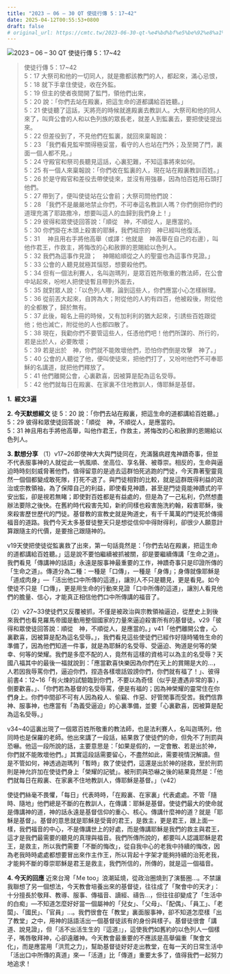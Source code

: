 ```yaml
---
title: "2023 – 06 – 30 QT 使徒行傳 5：17~42"
date: 2025-04-12T00:55:53+0800
draft: false
# original_url: https://cmtc.tw/2023-06-30-qt-%e4%bd%bf%e5%be%92%e8%a1%8c%e5%82%b3-5%ef%bc%9a1742
---
```


![2023 – 06 – 30 QT 使徒行傳 5：17\~42](/images/qt.jpg  "2023 – 06 – 30 QT 使徒行傳 5：17\~42")

> 使徒行傳 5：17\~42  
> 5：17 大祭司和他的一切同人，就是撒都該教門的人，都起來，滿心忌恨，  
> 5：18 就下手拿住使徒，收在外監。  
> 5：19 但主的使者夜間開了監門，領他們出來，  
> 5：20 說：「你們去站在殿裏，把這生命的道都講給百姓聽。」  
> 5：21 使徒聽了這話，天將亮的時候就進殿裏去教訓人。大祭司和他的同人來了，叫齊公會的人和以色列族的眾長老，就差人到監裏去，要把使徒提出來。  
> 5：22 但差役到了，不見他們在監裏，就回來稟報說：  
> 5：23 「我們看見監牢關得極妥當，看守的人也站在門外；及至開了門，裏面一個人都不見。」  
> 5：24 守殿官和祭司長聽見這話，心裏犯難，不知這事將來如何。  
> 5：25 有一個人來稟報說：「你們收在監裏的人，現在站在殿裏教訓百姓。」  
> 5：26 於是守殿官和差役去帶使徒來，並沒有用強暴，因為怕百姓用石頭打他們。  
> 5：27 帶到了，便叫使徒站在公會前；大祭司問他們說：  
> 5：28 「我們不是嚴嚴地禁止你們，不可奉這名教訓人嗎？你們倒把你們的道理充滿了耶路撒冷，想要叫這人的血歸到我們身上！」  
> 5：29 彼得和眾使徒回答說：「順從　神，不順從人，是應當的。  
> 5：30 你們掛在木頭上殺害的耶穌，我們祖宗的　神已經叫他復活。  
> 5：31 　神且用右手將他高舉（或譯：他就是　神高舉在自己的右邊），叫他作君王，作救主，將悔改的心和赦罪的恩賜給以色列人。  
> 5：32 我們為這事作見證；　神賜給順從之人的聖靈也為這事作見證。」  
> 5：33 公會的人聽見就極其惱怒，想要殺他們。  
> 5：34 但有一個法利賽人，名叫迦瑪列，是眾百姓所敬重的教法師，在公會中站起來，吩咐人把使徒暫且帶到外面去，  
> 5：35 就對眾人說：「以色列人哪，論到這些人，你們應當小心怎樣辦理。  
> 5：36 從前丟大起來，自誇為大；附從他的人約有四百，他被殺後，附從他的全都散了，歸於無有。  
> 5：37 此後，報名上冊的時候，又有加利利的猶大起來，引誘些百姓跟從他；他也滅亡，附從他的人也都四散了。  
> 5：38 現在，我勸你們不要管這些人，任憑他們吧！他們所謀的、所行的，若是出於人，必要敗壞；  
> 5：39 若是出於　神，你們就不能敗壞他們，恐怕你們倒是攻擊　神了。」  
> 5：40 公會的人聽從了他，便叫使徒來，把他們打了，又吩咐他們不可奉耶穌的名講道，就把他們釋放了。  
> 5：41 他們離開公會，心裏歡喜，因被算是配為這名受辱。  
> 5：42 他們就每日在殿裏、在家裏不住地教訓人，傳耶穌是基督。

**1.  經文3遍**

**2. 今天默想經文**
徒 5：20 說：「你們去站在殿裏，把這生命的道都講給百姓聽。」  
5：29 彼得和眾使徒回答說：「順從　神，不順從人，是應當的。  
5：31 神且用右手將他高舉，叫他作君王，作救主，將悔改的心和赦罪的恩賜給以色列人。

**3. 默想分享**
（1）v17\~26即使神大大與門徒同在，充滿醫病趕鬼神蹟奇事，但並不代表服事神的人就從此一帆風順、坐高位、享名聲、被尊崇。相反的，生命與逼迫時時刻刻威脅著他們，值得留意的是過去這群怕死逃跑的門徒，今天靠著聖靈竟然一個個都變成敢死隊，打死不退了。與門徒相對的比較，就是這群既得利益的政治或宗教領袖，為了保障自己的利益，即使看見神蹟，甚至是門徒竟能神蹟式的平安出監，卻是視若無睹；即使對百姓都是有益處的，但是為了一己私利，仍然想盡辦法要除之後快。在舊約時代殺害先知，新約同樣也殺害施洗約翰，殺害耶穌，後來殺害歷世歷代的門徒。基督教的宣教史就是殉道史，有千千萬萬的門徒死於傳揚福音的道路。我們今天太多基督徒整天只是想從信仰中得財得利，卻很少人願意計算跟隨主的代價，是要捨己跟隨神的。

v19天使把使徒從監裏救了出來，第一句話竟然是：「你們去站在殿裏，把這生命的道都講給百姓聽。」這是說不要怕繼續被抓被關，卻是要繼續傳講「生命之道」。我們看見「傳講神的話語」永遠是服事神最重要的工作，神蹟奇事只是印證所傳的「生命之道」。傳道分為二種：一種是「口傳」，一種是「身傳」；身傳就像耶穌是「道成肉身」—「活出他口中所傳的這道」，讓別人不只是聽見，更是看見。如今使徒不只是「口傳」，更是用生命的行動來見證「口中所傳的這道」，讓別人看見他們的膽量、信心，才能真正相信他們口中所傳講的福音了。

（2）v27\~33使徒們又反覆被抓，不僅是被政治與宗教領袖逼迫，從歷史上到後來我們也看見羅馬帝國是動用整個國家的力量來逼迫殺害所有的基督徒。v29「彼得和眾使徒回答說：順從　神，不順從人，是應當的。」v41「他們離開公會，心裏歡喜，因被算是配為這名受辱。」，我們看見這些使徒們已經作好隨時犧牲生命的準備了，因為他們知道一件事，就是為耶穌的名受辱、受逼迫、殉道是何等的榮幸、何等的榮耀。我們是多麼不配的人，竟然有這樣的資格可以為主的名受辱？天國八福其中的最後一福就說到：「應當歡喜快樂因為你們在天上的賞賜是大的…，人若因我辱罵你們，逼迫你們，捏造各樣壞話毀謗你們，你們就有福了！」、彼得前書4：12\~16「有火煉的試驗臨到你們，不要以為奇怪（似乎是遭遇非常的事），倒要歡喜。」、「你們若為基督的名受辱罵，便是有福的；因為神榮耀的靈常住在你們身上。你們中間卻不可有人因為殺人、偷竊、作惡、好管閒事而受苦。我們信靠神、服事神，也應當有「為義受逼迫」的心裏準備，並要「心裏歡喜，因被算是配為這名受辱。」

v34\~40這裏出現了一個眾百姓所敬重的教法師，也是法利賽人，名叫迦瑪列，他同時也是保羅的老師。他出來講了一段話，結果救了使徒們的命，但免不了刑罰與恐嚇。他這一段所說的話，主要意思是：「如果是假的，一定會散、若是出於神，你們就不能敗壞他們。」其實這段話需要留心，不盡然如此，需要視情況解讀。但是不管如何，神透過迦瑪列「暫時」救了使徒們，這還是出於神的拯救，至於刑罰則是神允許加在使徒們身上「榮耀的記號」。被刑罰與恐嚇之後的結果竟然是：「他們就每日在殿裏、在家裏不住地教訓人，傳耶穌是基督。」（v42）

使徒們絲毫不畏懼，「每日」代表時時，「在殿裏、在家裏」代表處處。不管「隨時、隨地」他們總是不斷的在教訓人，在傳講：耶穌是基督。使徒們最大的使命就是傳講神的道，神的話永遠是基督信仰的重心、核心。傳講什麼神的道？就是「耶穌是基督」。基督的意思就是耶穌是受膏的君王，是救主，更是君王，跟上面一樣，我們福音的中心，不是傳講世上的好處，而是傳講耶穌是我們的救主與君王，這才是我們最需要的聽見的真理與福音。我們所傳所說的，都要叫人認識耶穌是君王，是救主，所以我們需要「不斷的悔改」，從自我中心的老我中持續的悔改，因為老我時時處處都想要冒出來作主作王，所以背起十字架才能夠持續的治死老我，才能夠不斷的尊崇耶穌是君王是救主，我們所信的，所傳的，就是這一個福音。

**4. 今天的回應**
近來台灣「Ｍe too」浪潮延燒，從政治圈燒到了演藝圈…。不禁讓我聯想了另一個想法，今天教會培養出來的基督徒，往往成了「聚會中的天才」：十分擅長於敬拜、教導、服事、傳福音、讀經、禱告…，但往往卻變成了「生活中的白痴」—不知道怎麼好好當一個屬神的「兒女」、「父母」、「配偶」、「員工」、「老闆」、「國民」、「官員」…。我們很會在「教堂」裏面服事神，卻不知道怎麼樣「出了教堂」之中，用神的話語活出一個基督徒該有的身份與樣子。基督徒很會「講道、說見證」，但「活不出活生生的『這道』」，這使我們如舊約的以色列人一個樣子，嘴唇敬拜神，心卻遠離神。今天教會最重要的不應該是高舉偏重「聚會文化」，而是應當用「洪荒之力」，幫助基督徒好好走出教堂，在每一天的日常生活中「活出口中所傳的真道」來—「活道」比「傳道」重要太多了，值得我們一起努力地追求！
